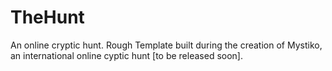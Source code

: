 # TheHunt
An online cryptic hunt. Rough Template built during the creation of Mystiko, an international online cyptic hunt [to be released soon].
